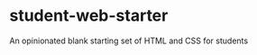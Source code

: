 student-web-starter
===================

An opinionated blank starting set of HTML and CSS for students
